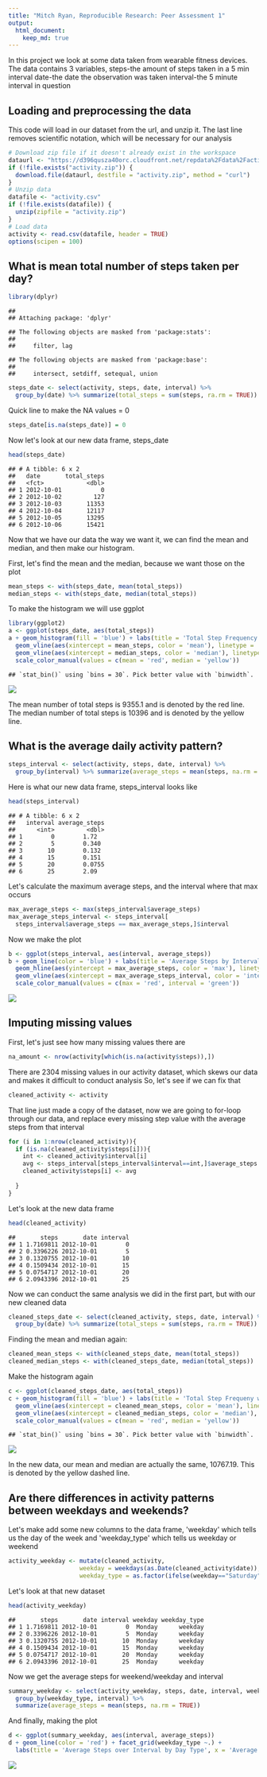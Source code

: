 ```yaml
---
title: "Mitch Ryan, Reproducible Research: Peer Assessment 1"
output: 
  html_document:
    keep_md: true
---
```

In this project we look at some data taken from wearable fitness devices. The data contains 3 variables,
steps-the amount of steps taken in a 5 min interval
date-the date the observation was taken
interval-the 5 minute interval in question

## Loading and preprocessing the data
This code will load in our dataset from the url, and unzip it.
The last line removes scientific notation, which will be necessary for our analysis

```r
# Download zip file if it doesn't already exist in the workspace
dataurl <- "https://d396qusza40orc.cloudfront.net/repdata%2Fdata%2Factivity.zip"
if (!file.exists("activity.zip")) {
  download.file(dataurl, destfile = "activity.zip", method = "curl")
}
# Unzip data
datafile <- "activity.csv"
if (!file.exists(datafile)) {
  unzip(zipfile = "activity.zip")
}
# Load data
activity <- read.csv(datafile, header = TRUE)
options(scipen = 100)
```


## What is mean total number of steps taken per day?

```r
library(dplyr)
```

```
## 
## Attaching package: 'dplyr'
```

```
## The following objects are masked from 'package:stats':
## 
##     filter, lag
```

```
## The following objects are masked from 'package:base':
## 
##     intersect, setdiff, setequal, union
```

```r
steps_date <- select(activity, steps, date, interval) %>%
  group_by(date) %>% summarize(total_steps = sum(steps, ra.rm = TRUE))
```
Quick line to make the NA values = 0

```r
steps_date[is.na(steps_date)] = 0
```
Now let's look at our new data frame, steps_date

```r
head(steps_date)
```

```
## # A tibble: 6 x 2
##   date       total_steps
##   <fct>            <dbl>
## 1 2012-10-01           0
## 2 2012-10-02         127
## 3 2012-10-03       11353
## 4 2012-10-04       12117
## 5 2012-10-05       13295
## 6 2012-10-06       15421
```

Now that we have our data the way we want it, we can find the mean and median,
and then make our histogram. 

First, let's find the mean and the median, because we want those on the plot


```r
mean_steps <- with(steps_date, mean(total_steps))
median_steps <- with(steps_date, median(total_steps))
```
To make the histogram we will use ggplot

```r
library(ggplot2)
a <- ggplot(steps_date, aes(total_steps))
a + geom_histogram(fill = 'blue') + labs(title = 'Total Step Frequency', x = 'Total Steps', y = 'Frequency') +
  geom_vline(aes(xintercept = mean_steps, color = 'mean'), linetype = 'dashed', size = 1) +  
  geom_vline(aes(xintercept = median_steps, color = 'median'), linetype = 'dashed',  size = 1) + 
  scale_color_manual(values = c(mean = 'red', median = 'yellow'))
```

```
## `stat_bin()` using `bins = 30`. Pick better value with `binwidth`.
```

![](PA1_template_files/figure-html/unnamed-chunk-6-1.png)<!-- -->


The mean number of total steps is 9355.1 and is denoted by the red line.
The median number of total steps is 10396 and is denoted by the yellow line.

## What is the average daily activity pattern?

```r
steps_interval <- select(activity, steps, date, interval) %>%
  group_by(interval) %>% summarize(average_steps = mean(steps, na.rm = TRUE))
```
Here is what our new data frame, steps_interval looks like

```r
head(steps_interval)
```

```
## # A tibble: 6 x 2
##   interval average_steps
##      <int>         <dbl>
## 1        0        1.72  
## 2        5        0.340 
## 3       10        0.132 
## 4       15        0.151 
## 5       20        0.0755
## 6       25        2.09
```

Let's calculate the maximum average steps, and the interval where that max occurs

```r
max_average_steps <- max(steps_interval$average_steps)
max_average_steps_interval <- steps_interval[
  steps_interval$average_steps == max_average_steps,]$interval
```

Now we make the plot

```r
b <- ggplot(steps_interval, aes(interval, average_steps))
b + geom_line(color = 'blue') + labs(title = 'Average Steps by Interval', x = 'Interval', y = 'Average Steps') + 
  geom_hline(aes(yintercept = max_average_steps, color = 'max'), linetype = 'dashed', size = 1) +
  geom_vline(aes(xintercept = max_average_steps_interval, color = 'interval'), linetype = 'dashed',  size = 1) +
  scale_color_manual(values = c(max = 'red', interval = 'green'))
```

![](PA1_template_files/figure-html/unnamed-chunk-10-1.png)<!-- -->

## Imputing missing values
First, let's just see how many missing values there are

```r
na_amount <- nrow(activity[which(is.na(activity$steps)),])
```
There are 2304 missing values in our activity dataset, which skews our data 
and makes it difficult to conduct analysis
So, let's see if we can fix that

```r
cleaned_activity <- activity
```
That line just made a copy of the dataset, now we are going to for-loop through 
our data, and replace every missing step value with the average steps from that interval

```r
for (i in 1:nrow(cleaned_activity)){
  if (is.na(cleaned_activity$steps[i])){
    int <- cleaned_activity$interval[i]
    avg <- steps_interval[steps_interval$interval==int,]$average_steps
    cleaned_activity$steps[i] <- avg
    
  }
}
```
Let's look at the new data frame

```r
head(cleaned_activity)
```

```
##       steps       date interval
## 1 1.7169811 2012-10-01        0
## 2 0.3396226 2012-10-01        5
## 3 0.1320755 2012-10-01       10
## 4 0.1509434 2012-10-01       15
## 5 0.0754717 2012-10-01       20
## 6 2.0943396 2012-10-01       25
```

Now we can conduct the same analysis we did in the first part, but with our new cleaned data

```r
cleaned_steps_date <- select(cleaned_activity, steps, date, interval) %>%
  group_by(date) %>% summarize(total_steps = sum(steps, ra.rm = TRUE))
```
Finding the mean and median again:

```r
cleaned_mean_steps <- with(cleaned_steps_date, mean(total_steps))
cleaned_median_steps <- with(cleaned_steps_date, median(total_steps))
```

Make the histogram again

```r
c <- ggplot(cleaned_steps_date, aes(total_steps))
c + geom_histogram(fill = 'blue') + labs(title = 'Total Step Frequeny without NA values', x = 'Total Steps', y = 'Frequency') +
  geom_vline(aes(xintercept = cleaned_mean_steps, color = 'mean'), linetype = 'dashed', size = 1) +  
  geom_vline(aes(xintercept = cleaned_median_steps, color = 'median'), linetype = 'dashed',  size = 1) + 
  scale_color_manual(values = c(mean = 'red', median = 'yellow'))
```

```
## `stat_bin()` using `bins = 30`. Pick better value with `binwidth`.
```

![](PA1_template_files/figure-html/unnamed-chunk-17-1.png)<!-- -->


In the new data, our mean and median are actually the same, 10767.19. 
This is denoted by the yellow dashed line. 

## Are there differences in activity patterns between weekdays and weekends?
Let's make add some new columns to the data frame, 
'weekday' which tells us the day of the week and
'weekday_type' which tells us weekday or weekend

```r
activity_weekday <- mutate(cleaned_activity, 
                    weekday = weekdays(as.Date(cleaned_activity$date)),
                    weekday_type = as.factor(ifelse(weekday=="Saturday" | weekday=="Sunday", "weekend", "weekday")))
```
Let's look at that new dataset

```r
head(activity_weekday)
```

```
##       steps       date interval weekday weekday_type
## 1 1.7169811 2012-10-01        0  Monday      weekday
## 2 0.3396226 2012-10-01        5  Monday      weekday
## 3 0.1320755 2012-10-01       10  Monday      weekday
## 4 0.1509434 2012-10-01       15  Monday      weekday
## 5 0.0754717 2012-10-01       20  Monday      weekday
## 6 2.0943396 2012-10-01       25  Monday      weekday
```

Now we get the average steps for weekend/weekday and interval

```r
summary_weekday <- select(activity_weekday, steps, date, interval, weekday_type) %>% 
  group_by(weekday_type, interval) %>% 
  summarize(average_steps = mean(steps, na.rm = TRUE))
```
And finally, making the plot


```r
d <- ggplot(summary_weekday, aes(interval, average_steps))
d + geom_line(color = 'red') + facet_grid(weekday_type ~.) +
  labs(title = 'Average Steps over Interval by Day Type', x = 'Average Steps', y = 'Interval')
```

![](PA1_template_files/figure-html/unnamed-chunk-21-1.png)<!-- -->
